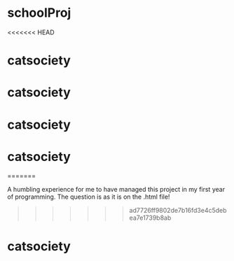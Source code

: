 # schoolProj
<<<<<<< HEAD
# catsociety
# catsociety
# catsociety
# catsociety
=======

A humbling experience for me to have managed this project in my first year of programming.
The question is as it is on the .html file!
>>>>>>> ad7726ff9802de7b16fd3e4c5debea7e1739b8ab
# catsociety
